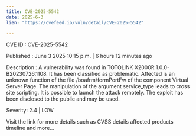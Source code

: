 ```yaml
---
title: CVE-2025-5542
date: 2025-6-3
lien: "https://cvefeed.io/vuln/detail/CVE-2025-5542"

---
```


CVE ID : CVE-2025-5542

Published :  June 3
2025
10:15 p.m. | 6 hours
12 minutes ago

Description : A vulnerability was found in TOTOLINK X2000R 1.0.0-B20230726.1108. It has been classified as problematic. Affected is an unknown function of the file /boafrm/formPortFw of the component Virtual Server Page. The manipulation of the argument service_type leads to cross site scripting. It is possible to launch the attack remotely. The exploit has been disclosed to the public and may be used.

Severity: 2.4 | LOW

Visit the link for more details
such as CVSS details
affected products
timeline
and more...
